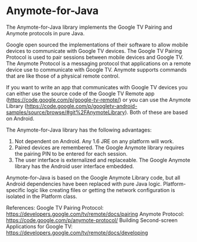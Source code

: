 Anymote-for-Java
================

The Anymote-for-Java library implements the Google TV Pairing and Anymote protocols in pure Java.

Google open sourced the implementations of their software to allow mobile devices to communicate with Google TV devices. 
The Google TV Pairing Protocol is used to pair sessions between mobile devices and Google TV.
The Anymote Protocol is a messaging protocol that applications on a remote device use to communicate with Google TV. 
Anymote supports commands that are like those of a physical remote control.

If you want to write an app that communicates with Google TV devices you can either use the source code of the Google TV 
Remote app (https://code.google.com/p/google-tv-remote/) or you can use the Anymote Library 
(https://code.google.com/p/googletv-android-samples/source/browse/#git%2FAnymoteLibrary). Both of these are based on Android.

The Anymote-for-Java library has the following advantages:
1. Not dependent on Android. Any 1.6 JRE on any platform will work.
2. Paired devices are remembered. The Google Anymote library requires the pairing PIN to be entered for each session.
3. The user interface is externalized and replaceable. The Google Anymote library has the Android user interface embedded.

Anymote-for-Java is based on the Google Anymote Library code, but all Android dependencies have been replaced with pure Java logic. 
Platform-specific logic like creating files or getting the network configuration is isolated in the Platform class.


References:
Google TV Pairing Protocol: https://developers.google.com/tv/remote/docs/pairing
Anymote Protocol: https://code.google.com/p/anymote-protocol/
Building Second-screen Applications for Google TV: https://developers.google.com/tv/remote/docs/developing





